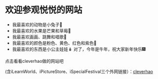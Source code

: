 # 欢迎参观悦悦的网站
- 我最喜欢的动物是小兔子🐰
- 我最喜欢的水果是芒果和草莓🍉
- 我最喜欢画画、跳舞和唱歌🎤
- 我最喜欢的颜色是粉色、黄色、红色和紫色🌈
- 我最喜欢的东西是小公主娃娃🪆
对了，今年是牛年，祝大家新年快乐🎆

点击看看cleverhao做的网站吧

(含iLearnWorld、iPictureStore、iSpecialFestival三个外网链接）：[cleverhao](https://cleverhao.github.io/cleverhao/)
